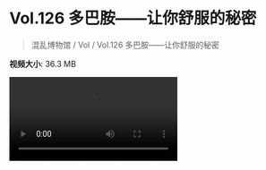 # Vol.126 多巴胺——让你舒服的秘密

> 混乱博物馆 / Vol / Vol.126 多巴胺——让你舒服的秘密

**视频大小**: 36.3 MB

<div class="video"><video src="https://file.hsyhx.top/video/混乱博物馆/Vol/126.mp4" controls preload>🤔 您的浏览器不支持 video 标签</video></div>